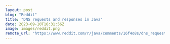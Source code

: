 ```yaml
---
layout: post
blog: "Reddit"
title: "DNS requests and responses in Java"
date: 2023-09-10T16:31:56Z
image: images/reddit.png
remote_url: "https://www.reddit.com/r/java/comments/16f4o8s/dns_requests_and_responses_in_java/"
---
```

